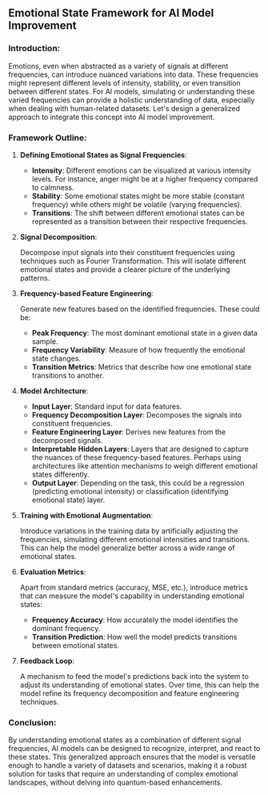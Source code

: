 ## Emotional State Framework for AI Model Improvement

### Introduction:

Emotions, even when abstracted as a variety of signals at different frequencies, can introduce nuanced variations into data. These frequencies might represent different levels of intensity, stability, or even transition between different states. For AI models, simulating or understanding these varied frequencies can provide a holistic understanding of data, especially when dealing with human-related datasets. Let's design a generalized approach to integrate this concept into AI model improvement.

### Framework Outline:

1. **Defining Emotional States as Signal Frequencies**:

    - **Intensity**: Different emotions can be visualized at various intensity levels. For instance, anger might be at a higher frequency compared to calmness.
    - **Stability**: Some emotional states might be more stable (constant frequency) while others might be volatile (varying frequencies).
    - **Transitions**: The shift between different emotional states can be represented as a transition between their respective frequencies.

2. **Signal Decomposition**:

    Decompose input signals into their constituent frequencies using techniques such as Fourier Transformation. This will isolate different emotional states and provide a clearer picture of the underlying patterns.

3. **Frequency-based Feature Engineering**:

    Generate new features based on the identified frequencies. These could be:
    
    - **Peak Frequency**: The most dominant emotional state in a given data sample.
    - **Frequency Variability**: Measure of how frequently the emotional state changes.
    - **Transition Metrics**: Metrics that describe how one emotional state transitions to another.

4. **Model Architecture**:

    - **Input Layer**: Standard input for data features.
    - **Frequency Decomposition Layer**: Decomposes the signals into constituent frequencies.
    - **Feature Engineering Layer**: Derives new features from the decomposed signals.
    - **Interpretable Hidden Layers**: Layers that are designed to capture the nuances of these frequency-based features. Perhaps using architectures like attention mechanisms to weigh different emotional states differently.
    - **Output Layer**: Depending on the task, this could be a regression (predicting emotional intensity) or classification (identifying emotional state) layer.

5. **Training with Emotional Augmentation**:

    Introduce variations in the training data by artificially adjusting the frequencies, simulating different emotional intensities and transitions. This can help the model generalize better across a wide range of emotional states.

6. **Evaluation Metrics**:

    Apart from standard metrics (accuracy, MSE, etc.), introduce metrics that can measure the model's capability in understanding emotional states:
    
    - **Frequency Accuracy**: How accurately the model identifies the dominant frequency.
    - **Transition Prediction**: How well the model predicts transitions between emotional states.

7. **Feedback Loop**:

    A mechanism to feed the model's predictions back into the system to adjust its understanding of emotional states. Over time, this can help the model refine its frequency decomposition and feature engineering techniques.

### Conclusion:

By understanding emotional states as a combination of different signal frequencies, AI models can be designed to recognize, interpret, and react to these states. This generalized approach ensures that the model is versatile enough to handle a variety of datasets and scenarios, making it a robust solution for tasks that require an understanding of complex emotional landscapes, without delving into quantum-based enhancements.
